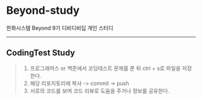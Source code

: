 # Beyond-study

한화시스템 Beyond 9기 디비디비딥 개인 스터디

---
## CodingTest Study
> 1. 프로그래머스 or 백준에서 코딩테스트 문제를 푼 뒤 ctrl + s로 파일을 저장한다.
> 2. 해당 리포지토리에 복사 -> commit -> push
> 3. 서로의 코드를 보며 코드 리뷰로 도움을 주거나 정보를 공유한다.
